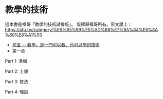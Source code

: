 # 教學的技術

這本書是福哥「教學的技術試排版」。
版權歸福哥所有。原文請上：<https://afu.tw/category/%E6%95%99%E5%AD%B8%E7%9A%84%E6%8A%80%E8%A1%93>


* [前言 -- 教學，是一門可以教、也可以學的技術](00.md)
* 第一章

Part 1: 準備

Part 2: 上課

Part 3: 技法

Part 4: 理論
